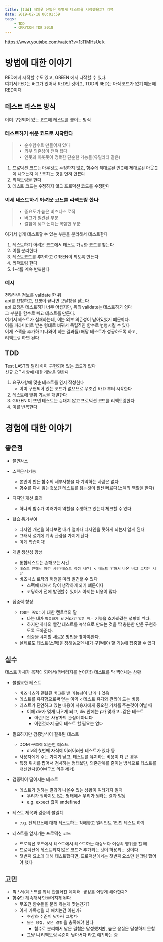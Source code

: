 ```yaml
---
title: [tdd] 테알못 신입은 어떻게 테스트를 시작했을까? 리뷰  
date: 2019-02-18 00:01:59
tags:
    - TDD
    - OKKYCON TDD 2018
---
```


<https://www.youtube.com/watch?v=1bTIMHsUeIk>  

# 방법에 대한 이야기  
RED에서 시작할 수도 있고, GREEN 에서 시작할 수 있다.  
여기서 RED는 버그가 있어서 RED인 것이고, TDD의 RED는 아직 코드가 없기 떄문에 RED이다  

## 테스트 라스트 방식  
이미 구현되어 있는 코드에 테스트를 붙이는 방식  

### 테스트하기 쉬운 코드로 시작한다  
> - 순수함수로 만들어져 있다  
> - 외부 의존성이 전혀 없다  
> - 인풋과 아웃풋이 명확한 단순한 기능들(유틸리티 같은)  

1. 프로덕션 코드는 아무것도 수정하지 않고, 함수에 제대로된 인풋에 제대로된 아웃풋이 나오는지 테스트하는 것을 먼저 만든다  
2. 리팩토링을 한다  
3. 테스트 코드는 수정하지 않고 프로덕션 코드를 수정한다  

### 이제 테스트하기 어려운 코드를 리팩토링 한다  
> - 중요도가 높은 비즈니스 로직  
> - 버그가 발견된 부분  
> - 결합이 낮고 논리는 복잡한 부분  

여기서 쉽게 테스트할 수 있는 부분을 분리해서 테스트한다  

1. 테스트하기 어려운 코드에서 테스트 가능한 코드를 찾는다  
2. 이를 분리한다  
3. 테스트코드를 추가하고 GREEN이 되도록 만든다  
4. 리팩토링 한다  
5. 1~4를 계속 반복한다  

### 예시  
전달받은 정보를 validate 한 뒤  
api를 요청하고, 요청이 끝나면 모달창을 닫는다  
api 요청은 테스트하기 너무 어렵지만, 위의 validate는 테스트하기 쉽다  
그 부분을 함수로 빼고 테스트를 만든다.  
여기서 테스트가 실패하는데, 이는 외부 의존성이 남아있었기 떄문이다.  
이를 파라미터로 받는 형태로 바꿔서 독립적인 함수로 변형시킬 수 있다  
이제 스팩을 추가하고(나와야 하는 결과들) 해당 테스트가 성공하도록 하고,  
리팩토링 하면 된다  

## TDD
Test LAST와 달리 이미 구현되어 있는 코드가 없다  
신규 요구사항에 대한 개발을 말한다  

1. 요구사항에 맞춘 테스트를 먼저 작성한다  
    - 이미 구현되어 있는 코드가 없으므로 무조건 RED 부터 시작한다  
2. 테스트에 맞춰 기능을 개발한다  
3. GREEN 이 뜨면 테스트는 손대지 않고 프로덕션 코드를 리팩토링한다  
4. 이를 반복한다  

# 경험에 대한 이야기
## 좋은점  
- 불안감소  

- 스펙문서기능  
    - 본인이 만든 함수의 세부사항을 다 기억하는 사람은 없다  
    - 함수를 다시 읽는것보단 테스트를 읽는것이 훨씬 빠르다(스펙의 역할을 한다)  

- 디자인 개선 효과  
    - 하나의 함수가 여러가지 역할을 수행하고 있는지 체크할 수 있다  
- 학습 동기부여  

    - 디자인 개선을 하다보면 내가 얼마나 디자인을 못하게 되는지 알게 된다  
    - 그래서 설계에 계속 관심을 가지게 된다  
    - 이게 학습이다!  

- 개발 생산성 향상  
    - 통합테스트는 손해보는 시간
    - `테스트 안해서 아낀 시간(테스트 작성 시간) < 테스트 안해서 나온 버그 고치는 시간`  
    - 비즈니스 로직의 허점을 미리 발견할 수 있다  
        - 스펙에 대해서 많이 생각하게 되기 떄문이다  
        - 코딩하기 전에 발견할수 있어서 아끼는 비용이 많다  
        
- 집중력 향상  
    - `TDD는 죽었다`에 대한 켄트백의 말  
        - 나는 내가 `필요하게 될` 거라고 `알고 있는` 기능을 추가하려는 성향이 있다.  
        - 하지만 하나의 빨간 테스트를 녹색으로 만드는 것을 딱 충분한 만큼 구현하도록 도와준다.  
        - 집중을 유지할 새로운 방법을 찾아야한다.  
    - 실제로도 테스트(스펙)을 정해놓으면 내가 구현해야 할 기능에 집중할 수 있다  

## 실수  
테스트 자체가 목적이 되어서(커버리지를 높이자!) 테스트를 막 찍어내는 상황  

- 불필요한 테스트  
    - 비즈니스와 관련된 버그를 낼 가능성이 낮거나 없음
    - 테스트를 유지함으로써 얻는 이익 < 테스트 유지와 관리에 드는 비용
    - 테스트가 단언하고 있는 내용이 사용자에게 중요한 가치를 주는것이 아닐 때  
        - 이때 div가 몇개 나오게 되고, div 안에는 p가 몇개고.. 같은 테스트  
            - 이런것은 사용자의 관심이 아니다  
            - 이런것까지 굳이 테스트 할 필요는 없다  

- 필요하지만 검증방식이 잘못된 테스트  
    - DOM 구조에 의존한 테스트  
        - div의 첫번째 자식에 이러이러한 테스트가 있다 등  
    - 사용자에게 주는 가치가 낮고, 테스트를 유지하는 비용이 더 큰 경우  
    - 특정 위치를 찝어서 검사하는 형태보단, 의존관계를 줄이는 방식으로 테스트를 개선한다(DOM구조 의존 제거)  

- 검증력이 떨어지는 테스트  
    - 테스트가 원하는 결과가 나올수 있는 상황이 여러가지 일때  
        - 우리가 원하지도 않는 형태에서 우리가 원하는 결과 발생  
        - e.g. expect 값이 undefined  

- 테스트 제목과 검증의 불일치  
    - e.g. 전체요소에 대해 테스트하는 척해놓고 엘리먼트 1번만 테스트 하기  

- 테스트를 앞서가는 프로덕션 코드  
    - 프로덕션 코드에서 테스트에서 테스트하는 대상보다 이상의 행위를 할 때  
    - 프로덕션에 테스트되지 않은 코드가 추가되는 것이 허용되는 것이다  
    - 첫번째 요소에 대해 테스트했다면, 프로덕션에서는 첫번째 요소만 렌더링 했어야 했다  

## 고민  
- 픽스쳐(테스트를 위해 만들어진 데이터) 생성을 어떻게 해야할까?  
- 함수만 계속해서 만들어지게 된다  
    - 무조건 함수들을 분리 하는게 맞는건가?  
    - 이게 가독성을 더 해치는건 아닌가?  
        - 추상화 수준이 낮아서 그렇다  
        - `높은 응집, 낮은 결합` 을 충족해야 한다  
            - 함수로 분리해서 낮은 결합은 달성했지만, 높은 응집은 달성하지 못함  
        - 그냥 니 리팩토링 수준이 낮아서다 라고 얘기하는 중  
    